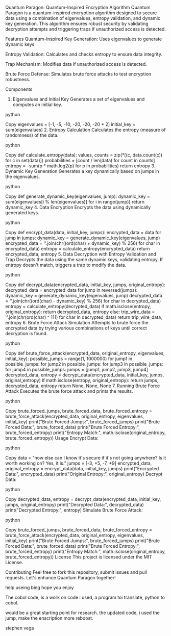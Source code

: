 Quantum Paragon: Quantum-Inspired Encryption Algorithm
Quantum Paragon is a quantum-inspired encryption algorithm designed to secure data using a combination of eigenvalues, entropy validation, and dynamic key generation. This algorithm ensures robust security by validating decryption attempts and triggering traps if unauthorized access is detected.

Features
Quantum-Inspired Key Generation: Uses eigenvalues to generate dynamic keys.

Entropy Validation: Calculates and checks entropy to ensure data integrity.

Trap Mechanism: Modifies data if unauthorized access is detected.

Brute Force Defense: Simulates brute force attacks to test encryption robustness.

Components
1. Eigenvalues and Initial Key
Generates a set of eigenvalues and computes an initial key.

python

Copy
eigenvalues = [-1, -5, -10, -20, -20, -20 * 2]
initial_key = sum(eigenvalues)
2. Entropy Calculation
Calculates the entropy (measure of randomness) of the data.

python

Copy
def calculate_entropy(data):
    values, counts = zip(*[(c, data.count(c)) for c in set(data)])
    probabilities = [count / len(data) for count in counts]
    entropy = -sum(p * math.log2(p) for p in probabilities)
    return entropy
3. Dynamic Key Generation
Generates a key dynamically based on jumps in the eigenvalues.

python

Copy
def generate_dynamic_key(eigenvalues, jump):
    dynamic_key = sum(eigenvalues[i % len(eigenvalues)] for i in range(jump))
    return dynamic_key
4. Data Encryption
Encrypts the data using dynamically generated keys.

python

Copy
def encrypt_data(data, initial_key, jumps):
    encrypted_data = data
    for jump in jumps:
        dynamic_key = generate_dynamic_key(eigenvalues, jump)
        encrypted_data = ''.join(chr((ord(char) + dynamic_key) % 256) for char in encrypted_data)
    entropy = calculate_entropy(encrypted_data)
    return encrypted_data, entropy
5. Data Decryption with Entropy Validation and Trap
Decrypts the data using the same dynamic keys, validating entropy. If entropy doesn't match, triggers a trap to modify the data.

python

Copy
def decrypt_data(encrypted_data, initial_key, jumps, original_entropy):
    decrypted_data = encrypted_data
    for jump in reversed(jumps):
        dynamic_key = generate_dynamic_key(eigenvalues, jump)
        decrypted_data = ''.join(chr((ord(char) - dynamic_key) % 256) for char in decrypted_data)
    entropy = calculate_entropy(decrypted_data)
    if math.isclose(entropy, original_entropy):
        return decrypted_data, entropy
    else:
        trip_wire_data = ''.join(chr(ord(char) ^ 111) for char in decrypted_data)
        return trip_wire_data, entropy
6. Brute Force Attack Simulation
Attempts to brute force the encrypted data by trying various combinations of keys until correct decryption is found.

python

Copy
def brute_force_attack(encrypted_data, original_entropy, eigenvalues, initial_key):
    possible_jumps = range(1, 1000000)
    for jump1 in possible_jumps:
        for jump2 in possible_jumps:
            for jump3 in possible_jumps:
                for jump4 in possible_jumps:
                    jumps = [jump1, jump2, jump3, jump4]
                    decrypted_data, entropy = decrypt_data(encrypted_data, initial_key, jumps, original_entropy)
                    if math.isclose(entropy, original_entropy):
                        return jumps, decrypted_data, entropy
    return None, None, None
7. Running Brute Force Attack
Executes the brute force attack and prints the results.

python

Copy
brute_forced_jumps, brute_forced_data, brute_forced_entropy = brute_force_attack(encrypted_data, original_entropy, eigenvalues, initial_key)
print("Brute Forced Jumps:", brute_forced_jumps)
print("Brute Forced Data:", brute_forced_data)
print("Brute Forced Entropy:", brute_forced_entropy)
print("Entropy Match:", math.isclose(original_entropy, brute_forced_entropy))
Usage
Encrypt Data:

python

Copy
data = "how else can I know it's secure if it's not going anywhere? Is it worth working on? Yes, it is."
jumps = [-3, +5, -7, +9]
encrypted_data, original_entropy = encrypt_data(data, initial_key, jumps)
print("Encrypted Data:", encrypted_data)
print("Original Entropy:", original_entropy)
Decrypt Data:

python

Copy
decrypted_data, entropy = decrypt_data(encrypted_data, initial_key, jumps, original_entropy)
print("Decrypted Data:", decrypted_data)
print("Decrypted Entropy:", entropy)
Simulate Brute Force Attack:

python

Copy
brute_forced_jumps, brute_forced_data, brute_forced_entropy = brute_force_attack(encrypted_data, original_entropy, eigenvalues, initial_key)
print("Brute Forced Jumps:", brute_forced_jumps)
print("Brute Forced Data:", brute_forced_data)
print("Brute Forced Entropy:", brute_forced_entropy)
print("Entropy Match:", math.isclose(original_entropy, brute_forced_entropy))
License
This project is licensed under the MIT License.

Contributing
Feel free to fork this repository, submit issues and pull requests. Let's enhance Quantum Paragon together!

help useing bing hope you enjoy

The cobol code, is a work on code i used, a program toi translate, python to cobol.

would be a great starting point for research. the updated code, i used the jump, make the enscription more reboost.

stephen vega
